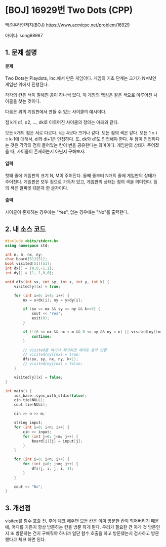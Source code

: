 # [BOJ] 16929번 Two Dots (CPP)


백준온라인저지(BOJ) https://www.acmicpc.net/problem/16929


아이디: song98987


## 1. 문제 설명

#### 문제
Two Dots는 Playdots, Inc.에서 만든 게임이다. 게임의 기초 단계는 크기가 N×M인 게임판 위에서 진행된다.



각각의 칸은 색이 칠해진 공이 하나씩 있다. 이 게임의 핵심은 같은 색으로 이루어진 사이클을 찾는 것이다.

다음은 위의 게임판에서 만들 수 있는 사이클의 예시이다.

	
점 k개 d1, d2, ..., dk로 이루어진 사이클의 정의는 아래와 같다.

모든 k개의 점은 서로 다르다. 
k는 4보다 크거나 같다.
모든 점의 색은 같다.
모든 1 ≤ i ≤ k-1에 대해서, di와 di+1은 인접하다. 또, dk와 d1도 인접해야 한다. 두 점이 인접하다는 것은 각각의 점이 들어있는 칸이 변을 공유한다는 의미이다.
게임판의 상태가 주어졌을 때, 사이클이 존재하는지 아닌지 구해보자.

#### 입력
첫째 줄에 게임판의 크기 N, M이 주어진다. 둘째 줄부터 N개의 줄에 게임판의 상태가 주어진다. 게임판은 모두 점으로 가득차 있고, 게임판의 상태는 점의 색을 의미한다. 점의 색은 알파벳 대문자 한 글자이다.

#### 출력
사이클이 존재하는 경우에는 "Yes", 없는 경우에는 "No"를 출력한다.

## 2. 내 소스 코드

```c++
#include <bits/stdc++.h>
using namespace std;

int n, m, nx, ny;
char board[51][51];
bool visited[51][51];
int dx[] = {0,0,-1,1};
int dy[] = {1,-1,0,0};

void dfs(int sx, int sy, int x, int y, int k) {
    visited[y][x] = true;

    for (int i=0; i<4; i++) {
        nx = x+dx[i]; ny = y+dy[i];

        if (sx == nx && sy == ny && k>=3) {
            cout << "Yes";
            exit(0);
        }

        if (!(0 <= nx && nx < m && 0 <= ny && ny < n) || visited[ny][nx] || (board[y][x] != board[ny][nx])) {
            continue;
        }

        // visited를 여기서 체크하면 제대로 동작 안함
        // visited[ny][nx] = true;
        dfs(sx, sy, nx, ny, k+1);
        // visited[ny][nx] = false;
    }

    visited[y][x] = false;
}

int main() {
    ios_base::sync_with_stdio(false);
    cin.tie(NULL);
    cout.tie(NULL);

    cin >> n >> m;

    string input;
    for (int i=0; i<n; i++) {
        cin >> input;
        for (int j=0; j<m; j++) {
            board[i][j] = input[j];
        }
    }

    for (int i=0; i<n; i++) {
        for (int j=0; j<m; j++) {
            dfs(j, i, j, i, 1);
        }
    }

    cout << "No";
}
```

## 3. 개선점

visited를 함수 호출 전, 후에 체크 해주면 모든 칸은 이미 방문한 칸이 되어버리기 때문에, 어디를 가든지 항상 방문하는 칸을 방문 하게 된다. 우리가 필요한 건 이게 첫 방문인지 또 방문하는 건지 구해줘야 하니까 일단 함수 호출을 하고 방문했는지 검사하고 방문했다고 체크 하면 된다.
